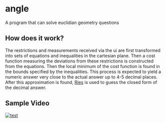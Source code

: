 # angle
A program that can solve euclidian geometry questions
## How does it work?
The restrictions and measurements received via the ui are first transformed into sets of equations and inequalities in the cartesian plane. Then a cost function measuring the deviations from these restrictions is constructed from the equations. Then the local minimum of the cost function is found in the bounds specified by the inequalities. This process is expected to yield a numeric answer very close to the actual answer up to 4-5 decimal places. After this approximation is found, [Ries](http://www.mrob.com/pub/ries/) is used to guess the closed form of the decimal answer.
## Sample Video
[![test](http://img.youtube.com/vi/OOwJQDwlM3U/0.jpg)](http://www.youtube.com/watch?v=OOwJQDwlM3U "9")
